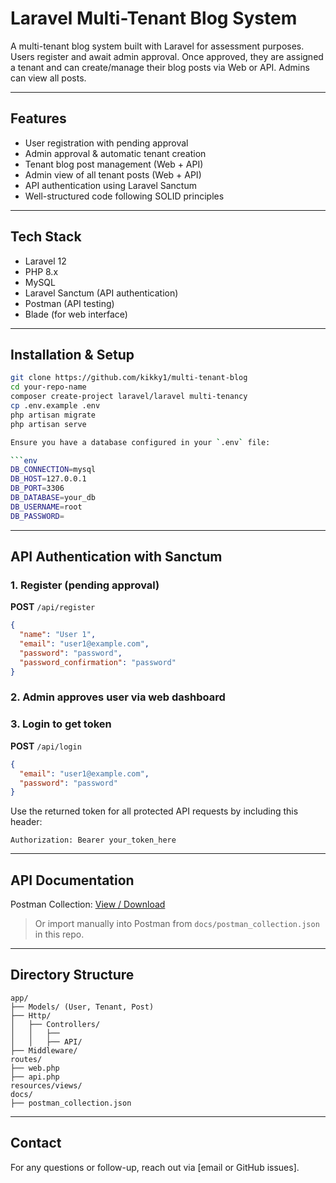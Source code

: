 # Laravel Multi-Tenant Blog System

A multi-tenant blog system built with Laravel for assessment purposes. Users register and await admin approval. Once approved, they are assigned a tenant and can create/manage their blog posts via Web or API. Admins can view all posts.

---

##  Features

- User registration with pending approval
- Admin approval & automatic tenant creation
- Tenant blog post management (Web + API)
- Admin view of all tenant posts (Web + API)
- API authentication using Laravel Sanctum
- Well-structured code following SOLID principles

---

## Tech Stack

- Laravel 12
- PHP 8.x
- MySQL
- Laravel Sanctum (API authentication)
- Postman (API testing)
- Blade (for web interface)

---

##  Installation & Setup

```bash
git clone https://github.com/kikky1/multi-tenant-blog
cd your-repo-name
composer create-project laravel/laravel multi-tenancy
cp .env.example .env
php artisan migrate
php artisan serve

Ensure you have a database configured in your `.env` file:

```env
DB_CONNECTION=mysql
DB_HOST=127.0.0.1
DB_PORT=3306
DB_DATABASE=your_db
DB_USERNAME=root
DB_PASSWORD=
```

---

##  API Authentication with Sanctum

### 1. Register (pending approval)
**POST** `/api/register`
```json
{
  "name": "User 1",
  "email": "user1@example.com",
  "password": "password",
  "password_confirmation": "password"
}
```

### 2. Admin approves user via web dashboard

### 3. Login to get token
**POST** `/api/login`
```json
{
  "email": "user1@example.com",
  "password": "password"
}
```

Use the returned token for all protected API requests by including this header:

```
Authorization: Bearer your_token_here
```

---

##  API Documentation

Postman Collection: [View / Download](docs/postman_collection.json)

> Or import manually into Postman from `docs/postman_collection.json` in this repo.

---

##  Directory Structure

```
app/
├── Models/ (User, Tenant, Post)
├── Http/
│   ├── Controllers/
│   │   ├── 
│   │   ├── API/
├── Middleware/
routes/
├── web.php
├── api.php
resources/views/
docs/
├── postman_collection.json
```

---

##  Contact

For any questions or follow-up, reach out via [email or GitHub issues].
